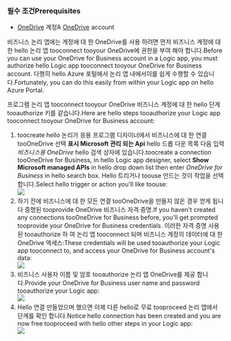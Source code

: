 ### <a name="prerequisites"></a><span data-ttu-id="17bba-101">필수 조건</span><span class="sxs-lookup"><span data-stu-id="17bba-101">Prerequisites</span></span>
* <span data-ttu-id="17bba-102">[OneDrive](http://OneDrive.com) 계정</span><span class="sxs-lookup"><span data-stu-id="17bba-102">A [OneDrive](http://OneDrive.com) account</span></span> 

<span data-ttu-id="17bba-103">비즈니스 논리 앱에는 계정에 대 한 OneDrive를 사용 하려면 먼저 비즈니스 계정에 대 한 hello 논리 앱 tooconnect tooyour OneDrive에 권한을 부여 해야 합니다.</span><span class="sxs-lookup"><span data-stu-id="17bba-103">Before you can use your OneDrive for Business account in a Logic app, you must authorize hello Logic app tooconnect tooyour OneDrive for Business account.</span></span> <span data-ttu-id="17bba-104">다행히 hello Azure 포털에서 논리 앱 내에서이를 쉽게 수행할 수 있습니다.</span><span class="sxs-lookup"><span data-stu-id="17bba-104">Fortunately, you can do this easily from within your Logic app on hello Azure Portal.</span></span> 

<span data-ttu-id="17bba-105">프로그램 논리 앱 tooconnect tooyour OneDrive 비즈니스 계정에 대 한 hello 단계 tooauthorize 키를 같습니다.</span><span class="sxs-lookup"><span data-stu-id="17bba-105">Here are hello steps tooauthorize your Logic app tooconnect tooyour OneDrive for Business account:</span></span>

1. <span data-ttu-id="17bba-106">toocreate hello 논리가 응용 프로그램 디자이너에서 비즈니스에 대 한 연결 tooOneDrive 선택 **표시 Microsoft 관리 되는 Api** hello 드롭 다운 목록 다음 입력 *비즈니스용 OneDrive* hello 검색 상자에 있습니다.</span><span class="sxs-lookup"><span data-stu-id="17bba-106">toocreate a connection tooOneDrive for Business, in hello Logic app designer, select **Show Microsoft managed APIs** in hello drop down list then enter *OneDrive for Business* in hello search box.</span></span> <span data-ttu-id="17bba-107">Hello 트리거나 toouse 만드는 것이 작업을 선택 합니다.</span><span class="sxs-lookup"><span data-stu-id="17bba-107">Select hello trigger or action you'll like toouse:</span></span>  
   ![](./media/connectors-create-api-onedriveforbusiness/onedriveforbusiness-1.png)
2. <span data-ttu-id="17bba-108">하기 전에 비즈니스에 대 한 모든 연결 tooOneDrive을 만들지 않은 경우 얻게 됩니다 증명된 tooprovide OneDrive 비즈니스 자격 증명.</span><span class="sxs-lookup"><span data-stu-id="17bba-108">If you haven't created any connections tooOneDrive for Business before, you'll get prompted tooprovide your OneDrive for Business credentials.</span></span> <span data-ttu-id="17bba-109">이러한 자격 증명 사용된 tooauthorize 하 여 논리 앱 tooconnect 되며 비즈니스 계정의 데이터에 대 한 OneDrive 액세스:</span><span class="sxs-lookup"><span data-stu-id="17bba-109">These credentials will be used tooauthorize your Logic app tooconnect to, and access your OneDrive for Business account's data:</span></span>  
   ![](./media/connectors-create-api-onedriveforbusiness/onedriveforbusiness-2.png)
3. <span data-ttu-id="17bba-110">비즈니스 사용자 이름 및 암호 tooauthorize 논리 앱 OneDrive를 제공 합니다.</span><span class="sxs-lookup"><span data-stu-id="17bba-110">Provide your OneDrive for Business user name and password tooauthorize your Logic app:</span></span>  
   ![](./media/connectors-create-api-onedriveforbusiness/onedriveforbusiness-3.png)   
4. <span data-ttu-id="17bba-111">Hello 연결 만들었으며 했으면 이제 다른 hello로 무료 tooproceed 논리 앱에서 단계를 확인 합니다.</span><span class="sxs-lookup"><span data-stu-id="17bba-111">Notice hello connection has been created and you are now free tooproceed with hello other steps in your Logic app:</span></span>  
   ![](./media/connectors-create-api-onedriveforbusiness/onedriveforbusiness-4.png)   


